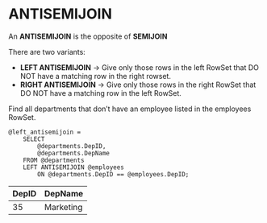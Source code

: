 # ANTISEMIJOIN

An **ANTISEMIJOIN** is the opposite of **SEMIJOIN**

There are two variants:
* **LEFT ANTISEMIJOIN** -> Give only those rows in the left RowSet that DO NOT have a matching row in the right rowset.
* **RIGHT ANTISEMIJOIN** -> Give only those rows in the right RowSet that DO NOT have a matching row in the left RowSet.

Find all departments that don’t have an employee listed in the employees RowSet.

```
@left_antisemijoin =
    SELECT 
        @departments.DepID,
        @departments.DepName
    FROM @departments
    LEFT ANTISEMIJOIN @employees
        ON @departments.DepID == @employees.DepID;
```

| DepID | DepName |
| --- | --- |
| 35 | Marketing |

